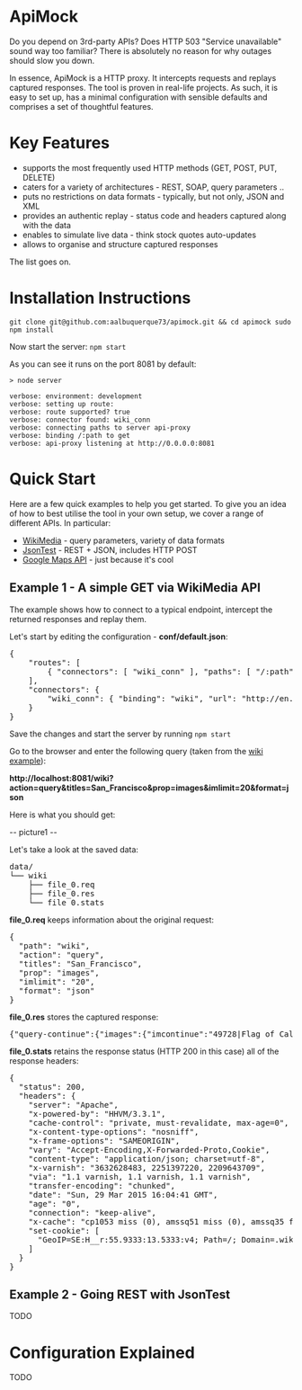 # ApiMock

Do you depend on 3rd-party APIs? Does HTTP 503 "Service unavailable" sound way too familiar? There is absolutely
no reason for why outages should slow you down.

In essence, ApiMock is a HTTP proxy. It intercepts requests and replays captured responses. The tool is proven 
in real-life projects. As such, it is easy to set up, has a minimal configuration with sensible defaults and comprises a set of thoughtful features. 

# Key Features

* supports the most frequently used HTTP methods (GET, POST, PUT, DELETE)
* caters for a variety of architectures - REST, SOAP, query parameters .. 
* puts no restrictions on data formats - typically, but not only, JSON and XML
* provides an authentic replay - status code and headers captured along with the data
* enables to simulate live data - think stock quotes auto-updates
* allows to organise and structure captured responses

The list goes on.

# Installation Instructions

```git clone git@github.com:aalbuquerque73/apimock.git && cd apimock sudo npm install```

Now start the server: ```npm start```

As you can see it runs on the port 8081 by default:

```
> node server

verbose: environment: development
verbose: setting up route: 
verbose: route supported? true
verbose: connector found: wiki_conn
verbose: connecting paths to server api-proxy
verbose: binding /:path to get
verbose: api-proxy listening at http://0.0.0.0:8081
```

# Quick Start

Here are a few quick examples to help you get started. To give you an idea of how to best
utilise the tool in your own setup, we cover a range of different APIs. In particular:

* [WikiMedia](http://www.mediawiki.org/wiki/API:Main_page) - query parameters, variety of data formats
* [JsonTest](http://www.jsontest.com) - REST + JSON, includes HTTP POST
* [Google Maps API](https://developers.google.com/maps) - just because it's cool

## Example 1 - A simple GET via WikiMedia API

The example shows how to connect to a typical endpoint, intercept the returned responses and replay them.

Let's start by editing the configuration - __conf/default.json__:

<pre>
{
    "routes": [
        { "connectors": [ "wiki_conn" ], "paths": [ "/:path" ], "method": "get", "folder": "wiki" }
    ],
    "connectors": {
        "wiki_conn": { "binding": "wiki", "url": "http://en.wikipedia.org/w/api.php", "folder": "" }
    }
}
</pre>

Save the changes and start the server by running ```npm start```

Go to the browser and enter the following query (taken from the [wiki example](http://en.wikipedia.org/w/api.php?action=query&titles=San_Francisco&prop=images&imlimit=20&format=json)):

__http://localhost:8081/wiki?action=query&titles=San_Francisco&prop=images&imlimit=20&format=json__

Here is what you should get:

-- picture1 --

Let's take a look at the saved data:

<pre>
data/
└── wiki
    ├── file_0.req
    ├── file_0.res
    └── file_0.stats
</pre>  
  
__file_0.req__ keeps information about the original request:

<pre>
{
  "path": "wiki",
  "action": "query",
  "titles": "San_Francisco",
  "prop": "images",
  "imlimit": "20",
  "format": "json"
}  
</pre>

__file_0.res__ stores the captured response:

<pre>
{"query-continue":{"images":{"imcontinue":"49728|Flag_of_California.svg"}},"warnings":{"query":{"*":"Formatting of continuation data will be changing soon. To continue using the current formatting, use the 'rawcontinue' parameter. To begin using the new format, pass an empty string for 'continue' in the initial query."}},"query":{"normalized":[{"from":"San_Francisco","to":"San Francisco"}],"pages":{"49728":{"pageid":49728,"ns":0,"title":"San Francisco","images":[{"ns":6,"title":"File:1stBearFlag.svg"},{"ns":6,"title":"File:3 Cable Car on Hyde St with Alcatraz, SF, CA, jjron 25.03.2012.jpg"},{"ns":6,"title":"File:AT&T Park.jpg"},{"ns":6,"title":"File:Alamo Square with Painted Ladies, SF, CA, jjron 26.03.2012.jpg"},{"ns":6,"title":"File:Alcatraz Island 1, SF, CA, jjron 25.03.2012.jpg"},{"ns":6,"title":"File:Bandera del Primer Imperio Mexicano.svg"},{"ns":6,"title":"File:BayareaUSGS.jpg"},{"ns":6,"title":"File:Boxed East arrow.svg"},{"ns":6,"title":"File:CHP Police Interceptor Utility Vehicle.jpg"},{"ns":6,"title":"File:California county map (San Francisco County enlarged).svg"},{"ns":6,"title":"File:Caltrain logo.svg"},{"ns":6,"title":"File:Candlestick Park aerial.jpg"},{"ns":6,"title":"File:Castro Rainbow Flag.jpg"},{"ns":6,"title":"File:Cliff House from Ocean Beach.jpg"},{"ns":6,"title":"File:Commons-logo.svg"},{"ns":6,"title":"File:Compass rose pale.svg"},{"ns":6,"title":"File:Cscr-featured.svg"},{"ns":6,"title":"File:East.svg"},{"ns":6,"title":"File:FerryBuildingEmbarcaderoBayBridge.JPG"},{"ns":6,"title":"File:Fillmore-sidewalk-1.jpg"}]}}}}
</pre>

__file_0.stats__ retains the response status (HTTP 200 in this case) all of the response headers:

<pre>
{
  "status": 200,
  "headers": {
    "server": "Apache",
    "x-powered-by": "HHVM/3.3.1",
    "cache-control": "private, must-revalidate, max-age=0",
    "x-content-type-options": "nosniff",
    "x-frame-options": "SAMEORIGIN",
    "vary": "Accept-Encoding,X-Forwarded-Proto,Cookie",
    "content-type": "application/json; charset=utf-8",
    "x-varnish": "3632628483, 2251397220, 2209643709",
    "via": "1.1 varnish, 1.1 varnish, 1.1 varnish",
    "transfer-encoding": "chunked",
    "date": "Sun, 29 Mar 2015 16:04:41 GMT",
    "age": "0",
    "connection": "keep-alive",
    "x-cache": "cp1053 miss (0), amssq51 miss (0), amssq35 frontend miss (0)",
    "set-cookie": [
      "GeoIP=SE:H__r:55.9333:13.5333:v4; Path=/; Domain=.wikipedia.org"
    ]
  }
}
</pre>

## Example 2 - Going REST with JsonTest

TODO

# Configuration Explained

TODO
